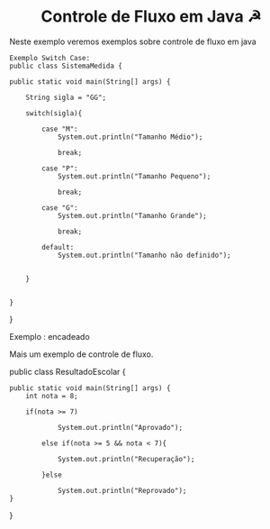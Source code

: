 <h1 align="center"> Controle de Fluxo em Java ☭ </h1>


<p>
    Neste exemplo veremos exemplos sobre controle de fluxo em java

    Exemplo Switch Case: 
    public class SistemaMedida {

    public static void main(String[] args) {
        
        String sigla = "GG";

        switch(sigla){

            case "M":
                System.out.println("Tamanho Médio");

                break;

            case "P":
                System.out.println("Tamanho Pequeno");

                break;

            case "G":
                System.out.println("Tamanho Grande");

                break;

            default:
                System.out.println("Tamanho não definido");

            
        }


    }
    
}

</p>

<p>

Exemplo : encadeado

Mais um exemplo de controle de fluxo.


public class ResultadoEscolar {

    public static void main(String[] args) {
        int nota = 8;

        if(nota >= 7)

                System.out.println("Aprovado");

            else if(nota >= 5 && nota < 7){

                System.out.println("Recuperação");

            }else

                System.out.println("Reprovado");
    }
    
}

</p>

